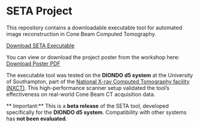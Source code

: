 # SETA Project

This repository contains a downloadable executable tool for automated image reconstruction in Cone Beam Computed Tomography.

[Download SETA Executable]([https://github.com/muvis-tomography/SETA-Lite/releases/tag/v1.0])

You can view or download the project poster from the workshop here:
[Download Poster PDF](./ToScA_UK&Europe_2025_poster.pdf)

The executable tool was tested on the **DIONDO d5 system** at the University of Southampton, part of the [National X-ray Computed Tomography facility (NXCT)](https://www.southampton.ac.uk/muvis/about/equipment/d5.page). This high-performance scanner setup validated the tool’s effectiveness on real-world Cone Beam CT acquisition data.

** Important:** This is a **beta release** of the SETA tool, developed specifically for the **DIONDO d5 system**. Compatibility with other systems has **not been evaluated**.
